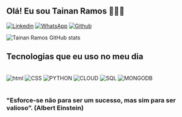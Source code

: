 ## Olá! Eu sou Tainan Ramos 👩🏾‍💻

[![Linkedin](https://img.shields.io/badge/LinkedIn-0077B5?style=for-the-badge&logo=linkedin&logoColor=white)](https://www.linkedin.com/in/tainan-ramos-b32802224/)  [![WhatsApp](https://img.shields.io/badge/WhatsApp-25D366?style=for-the-badge&logo=whatsapp&logoColor=white)](https://wa.me/qr/QGMO7UC3LSC3N1) [![Github](https://img.shields.io/badge/GitHub-100000?style=for-the-badge&logo=github&logoColor=white)](https://github.com/tainangui08)


![Tainan Ramos GitHub stats](https://github-readme-stats.vercel.app/api?username=tainanramos&show_icons=true&theme=transparentdark)

## Tecnologias que eu uso no meu dia

<div sytle="display: inline_block"><br/>
    <img align="center" alt="html" src="https://img.shields.io/badge/HTML-239120?style=for-the-badge&logo=html5&logoColor=white"/> 
    <img align="center" alt="CSS" src="https://img.shields.io/badge/CSS3-1572B6?style=for-the-badge&logo=css3&logoColor=white"/>
     <img align="center" alt="PYTHON" src="https://img.shields.io/badge/Python-3776AB?style=for-the-badge&logo=python&logoColor=white"/>
     <img align="center" alt="CLOUD" src="https://img.shields.io/badge/Amazon_AWS-FF9900?style=for-the-badge&logo=amazonaws&logoColor=white"/>
     <img align="center" alt="SQL" src="https://img.shields.io/badge/MySQL-00000F?style=for-the-badge&logo=mysql&logoColor=white"/>
     <img align="center" alt="MONGODB" src="https://img.shields.io/badge/MongoDB-4EA94B?style=for-the-badge&logo=mongodb&logoColor=white">
     
</div><br/>

### "Esforce-se não para ser um sucesso, mas sim para ser valioso”. (Albert Einstein)

